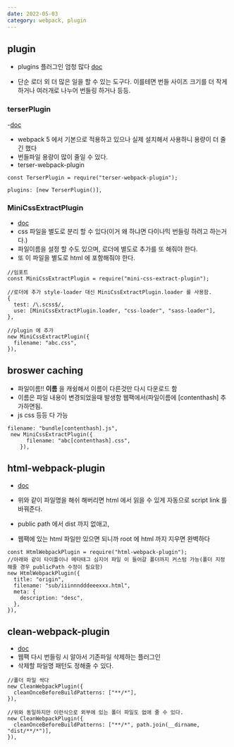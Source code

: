 ```yaml
---
date: 2022-05-03
category: webpack, plugin
---
```


## plugin

- plugins 플러그인 엄청 많다 [doc](https://webpack.js.org/plugins/)

- 단순 로더 외 더 많은 일을 할 수 있는 도구다. 이를테면 번들 사이즈 크기를 더 작게하거나 여러개로 나누어 번들링 하거나 등등.

### terserPlugin

-[doc](https://webpack.js.org/plugins/terser-webpack-plugin/)

- webpack 5 에서 기본으로 적용하고 있으나 실제 설치해서 사용하니 용량이 더 줄긴 했다
- 번들파일 용량이 많이 줄일 수 있다.
- terser-webpack-plugin

```
const TerserPlugin = require("terser-webpack-plugin");

plugins: [new TerserPlugin()],
```

### MiniCssExtractPlugin

- [doc](https://webpack.js.org/plugins/mini-css-extract-plugin/#root)
- css 파일을 별도로 분리 할 수 있다(이거 왜 하냐면 다이나믹 번들링 하려고 하는거다.)
- 파일이름을 설정 할 수도 있으며, 로더에 별도로 추가를 또 해줘야 한다.
- 또 이 파일을 별도로 html 에 포함해줘야 한다.

```
//임포트
const MiniCssExtractPlugin = require("mini-css-extract-plugin");

//로더에 추가 style-loader 대신 MiniCssExtractPlugin.loader 를 사용함.
{
  test: /\.scss$/,
  use: [MiniCssExtractPlugin.loader, "css-loader", "sass-loader"],
},

//plugin 에 추가
new MiniCssExtractPlugin({
  filename: "abc.css",
}),
```

## broswer caching

- 파일이름!! **이름** 을 캐슁해서 이름이 다른것만 다시 다운로드 함
- 이름은 파일 내용이 변경되었을때 발생함 웹팩에서(파일이름에 [contenthash] 추가하면됨.
- js css 등등 다 가능

```
filename: "bundle[contenthash].js",
 new MiniCssExtractPlugin({
      filename: "abc[contenthash].css",
    }),
```

## html-webpack-plugin

- [doc](https://webpack.js.org/plugins/html-webpack-plugin/#root)

- 위와 같이 파일명을 해쉬 해버리면 html 에서 읽을 수 있게 자동으로 script link 를 바꿔준다.
- public path 에서 dist 까지 없애고,
- 웹팩에 있는 html 파일만 있으면 되니까 root 에 html 까지 지우면 완벽하다

```
const HtmlWebpackPlugin = require("html-webpack-plugin");
//아래와 같이 타이틀이나 메타태그 심지어 파일 이 들어갈 폴더까지 커스텀 가능(폴더 지정해줄 경우 publicPath 수정이 필요함)
new HtmlWebpackPlugin({
  title: "origin",
  filename: "sub/iiinnndddeeexxx.html",
  meta: {
    description: "desc",
  },
}),

```

## clean-webpack-plugin

- [doc](https://www.npmjs.com/package/clean-webpack-plugin)
- 웹팩 다시 번들링 시 알아서 기존파일 삭제하는 플러그인
- 삭제할 파일명 패턴도 정해줄 수 있다.

```
//폴더 파일 싹다
new CleanWebpackPlugin({
  cleanOnceBeforeBuildPatterns: ["**/*"],
}),

//위와 동일하지만 이런식으로 외부에 있는 폴더 파일도 없애 줄 수 있다.
new CleanWebpackPlugin({
  cleanOnceBeforeBuildPatterns: ["**/*", path.join(__dirname, "dist/**/*")],
}),
```
